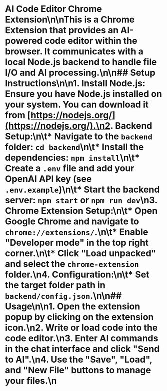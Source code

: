 # AI Code Editor Chrome Extension\n\nThis is a Chrome Extension that provides an AI-powered code editor within the browser. It communicates with a local Node.js backend to handle file I/O and AI processing.\n\n## Setup Instructions\n\n1.  **Install Node.js:** Ensure you have Node.js installed on your system. You can download it from \[https://nodejs.org/](https://nodejs.org/).\n2.  **Backend Setup:**\n\t*   Navigate to the `backend` folder: `cd backend`\n\t*   Install the dependencies: `npm install`\n\t*   Create a `.env` file and add your OpenAI API key (see `.env.example`)\n\t*   Start the backend server: `npm start` or `npm run dev`\n3.  **Chrome Extension Setup:**\n\t*   Open Google Chrome and navigate to `chrome://extensions/`.\n\t*   Enable \"Developer mode\" in the top right corner.\n\t*   Click \"Load unpacked\" and select the `chrome-extension` folder.\n4.  **Configuration:**\n\t*   Set the target folder path in `backend/config.json`.\n\n## Usage\n\n1.  Open the extension popup by clicking on the extension icon.\n2.  Write or load code into the code editor.\n3.  Enter AI commands in the chat interface and click \"Send to AI\".\n4.  Use the \"Save\", \"Load\", and \"New File\" buttons to manage your files.\n